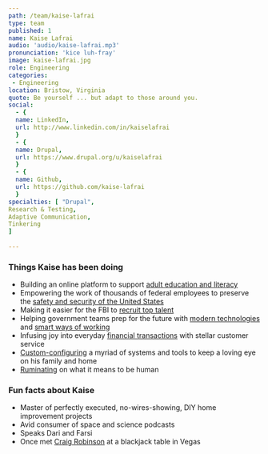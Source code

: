 ```yaml
---
path: /team/kaise-lafrai
type: team
published: 1
name: Kaise Lafrai
audio: 'audio/kaise-lafrai.mp3'
pronunciation: 'kice luh-fray'
image: kaise-lafrai.jpg
role: Engineering
categories:
 - Engineering
location: Bristow, Virginia
quote: Be yourself ... but adapt to those around you.
social: 
  - {
  name: LinkedIn,
  url: http://www.linkedin.com/in/kaiselafrai
  }
  - {
  name: Drupal,
  url: https://www.drupal.org/u/kaiselafrai
  }
  - {
  name: Github,
  url: https://github.com/kaise-lafrai
  }
specialties: [ "Drupal",
Research & Testing,
Adaptive Communication,
Tinkering
]
  
---
```


### Things Kaise has been doing
* Building an online platform to support [adult education and literacy](https://www2.ed.gov/about/offices/list/ovae/pi/AdultEd/index.html)
* Empowering the work of thousands of federal employees to preserve the [safety and security of the United States](https://www.fbi.gov/)
* Making it easier for the FBI to [recruit top talent](https://fbijobs.gov/)
* Helping government teams prep for the future with [modern technologies](https://www.drupal.org/8) and [smart ways of working](https://agilevelocity.com/uncategorized/kanban-vs-scrum-how-to-choose/)
* Infusing joy into everyday [financial transactions](https://www.bankofamerica.com/) with stellar customer service
* [Custom-configuring](https://ifttt.com/) a myriad of systems and tools to keep a loving eye on his family and home
* [Ruminating](https://en.wikipedia.org/wiki/Rumi) on what it means to be human

### Fun facts about Kaise
* Master of perfectly executed, no-wires-showing, DIY home improvement projects
* Avid consumer of space and science podcasts
* Speaks Dari and Farsi
* Once met [Craig Robinson](https://www.imdb.com/name/nm0732497/?ref_=tt_ov_st_sm) at a blackjack table in Vegas


